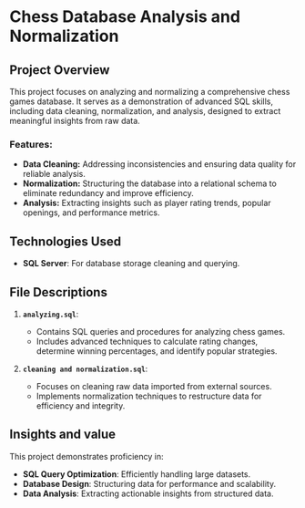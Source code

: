 # Chess Database Analysis and Normalization

## Project Overview

This project focuses on analyzing and normalizing a comprehensive chess games database. It serves as a demonstration of advanced SQL skills, including data cleaning, normalization, and analysis, designed to extract meaningful insights from raw data. 

### Features:
- **Data Cleaning:** Addressing inconsistencies and ensuring data quality for reliable analysis.
- **Normalization:** Structuring the database into a relational schema to eliminate redundancy and improve efficiency.
- **Analysis:** Extracting insights such as player rating trends, popular openings, and performance metrics.

## Technologies Used

- **SQL Server**: For database storage  cleaning and querying.

## File Descriptions

1. **`analyzing.sql`**:
   - Contains SQL queries and procedures for analyzing chess games.
   - Includes advanced techniques to calculate rating changes, determine winning percentages, and identify popular strategies.

2. **`cleaning and normalization.sql`**:
   - Focuses on cleaning raw data imported from external sources.
   - Implements normalization techniques to restructure data for efficiency and integrity.

## Insights and value

This project demonstrates proficiency in:
- **SQL Query Optimization**: Efficiently handling large datasets.
- **Database Design**: Structuring data for performance and scalability.
- **Data Analysis**: Extracting actionable insights from structured data.